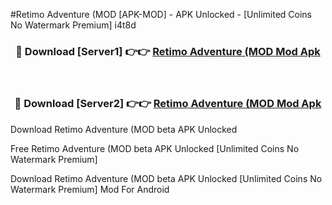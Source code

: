#Retimo Adventure (MOD [APK-MOD] - APK Unlocked - [Unlimited Coins No Watermark Premium] i4t8d



<div align="center">

<h3>🔴 Download [Server1] 👉👉 <a href="https://momento.my/?title=Retimo_Adventure_(MOD">Retimo Adventure (MOD Mod Apk</a></h3><br>

<h3>🔴 Download [Server2] 👉👉 <a href="https://momento.my/?title=Retimo_Adventure_(MOD">Retimo Adventure (MOD Mod Apk</a></h3>
</div>



Download Retimo Adventure (MOD beta APK Unlocked

Free Retimo Adventure (MOD beta APK Unlocked [Unlimited Coins No Watermark Premium]

Download Retimo Adventure (MOD beta APK Unlocked [Unlimited Coins No Watermark Premium] Mod For Android

